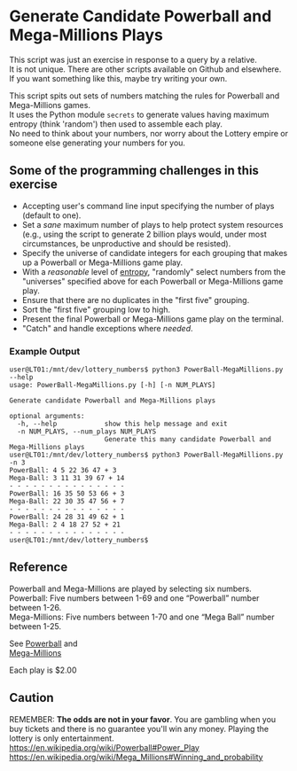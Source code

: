 # Generate Candidate Powerball and Mega-Millions Plays  


This script was just an exercise in response to a query by a relative.  
It is not unique. There are other scripts available on Github and elsewhere.  
If you want something like this, maybe try writing your own.  

This script spits out sets of numbers matching the rules for Powerball and 
Mega-Millions games.  
It uses the Python module ```secrets``` to generate values having 
maximum entropy (think 'random') then used to assemble each play.  
No need to think about your numbers, nor worry about the Lottery empire 
or someone else generating your numbers for you.  

## Some of the programming challenges in this exercise  
* Accepting user's command line input specifying the number of plays (default to one).  
* Set a *sane* maximum number of plays to help protect system resources (e.g., using the script to generate 2 billion plays would, under most circumstances, be unproductive and should be resisted).  
* Specify the universe of candidate integers for each grouping that makes up a Powerball or Mega-Millions game play.  
* With a *reasonable* level of [entropy](https://en.wikipedia.org/wiki/Entropy_(information_theory)), "randomly" select numbers from the "universes" specified above for each Powerball or Mega-Millions game play.  
* Ensure that there are no duplicates in the "first five" grouping.  
* Sort the "first five" grouping low to high.  
* Present the final Powerball or Mega-Millions game play on the terminal.  
* "Catch" and handle exceptions where *needed*.

### Example Output  
```terminal
user@LT01:/mnt/dev/lottery_numbers$ python3 PowerBall-MegaMillions.py --help
usage: PowerBall-MegaMillions.py [-h] [-n NUM_PLAYS]

Generate candidate Powerball and Mega-Millions plays

optional arguments:
  -h, --help            show this help message and exit
  -n NUM_PLAYS, --num_plays NUM_PLAYS
                        Generate this many candidate Powerball and Mega-Millions plays
user@LT01:/mnt/dev/lottery_numbers$ python3 PowerBall-MegaMillions.py -n 3
PowerBall: 4 5 22 36 47 + 3
Mega-Ball: 3 11 31 39 67 + 14
- - - - - - - - - - - - - - -
PowerBall: 16 35 50 53 66 + 3
Mega-Ball: 22 30 35 47 56 + 7
- - - - - - - - - - - - - - -
PowerBall: 24 28 31 49 62 + 1
Mega-Ball: 2 4 18 27 52 + 21
- - - - - - - - - - - - - - -
user@LT01:/mnt/dev/lottery_numbers$ 
```

## Reference  
Powerball and Mega-Millions are played by selecting six numbers.  
Powerball:     Five numbers between 1-69 and one “Powerball” number between 1-26.  
Mega-Millions: Five numbers between 1-70 and one “Mega Ball” number between 1-25.  

See [Powerball](https://www.usamega.com/powerball/faq) and  
[Mega-Millions](https://www.usamega.com/mega-millions/faq)  

Each play is $2.00  

## Caution  
REMEMBER: **The odds are not in your favor**. You are gambling when you buy tickets and there is no guarantee you'll win any money. Playing the lottery is only entertainment.  
https://en.wikipedia.org/wiki/Powerball#Power_Play  
https://en.wikipedia.org/wiki/Mega_Millions#Winning_and_probability  
